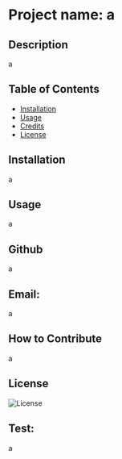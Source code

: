# Project name: a 

## Description 

a 
    
## Table of Contents 

- [Installation](#installation) 
- [Usage](#usage) 
- [Credits](#credits) 
- [License](#license) 

## Installation 
    
a 

## Usage 

a 

## Github 

a 

## Email: 

a
    
## How to Contribute 

a 

## License 

![License](Unknown) 

## Test: 

a 

